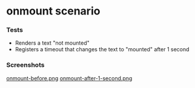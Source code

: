 # onmount scenario

### Tests

- Renders a text "not mounted"
- Registers a timeout that changes the text to "mounted" after 1 second

### Screenshots

[onmount-before.png](./screenshots/onmount-before.png)
[onmount-after-1-second.png](./screenshots/onmount-after-1-second.png)
